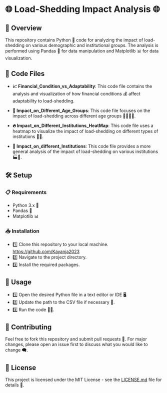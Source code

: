 # 🌐 Load-Shedding Impact Analysis 🌐

## 📌 Overview

This repository contains Python 🐍 code for analyzing the impact of load-shedding on various demographic and institutional groups. The analysis is performed using Pandas 🐼 for data manipulation and Matplotlib 📊 for data visualization.

## 📂 Code Files

- **📈 Financial_Condition_vs_Adaptability**: This code file contains the analysis and visualization of how financial conditions 💰 affect adaptability to load-shedding.
  
- **👥 Impact_on_Different_Age_Groups**: This code file focuses on the impact of load-shedding across different age groups 👶👦👨👴.
  
- **🔥 Impact_on_Different_Institutions_HeatMap**: This code file uses a heatmap to visualize the impact of load-shedding on different types of institutions 🏫🏥.
  
- **🏢 Impact_on_different_Institutions**: This code file provides a more general analysis of the impact of load-shedding on various institutions 🏭🏢.

## 🛠 Setup

### 📋 Requirements

- Python 3.x 🐍
- Pandas 🐼
- Matplotlib 📊

### 📥 Installation

- 1️⃣ Clone this repository to your local machine.
https://github.com/Kayanja2023
- 2️⃣ Navigate to the project directory.
- 3️⃣ Install the required packages.

## 🚀 Usage

- 1️⃣ Open the desired Python file in a text editor or IDE 🖥.
- 2️⃣ Update the path to the CSV file if necessary 📄.
- 3️⃣ Run the code 🏃‍♀️.

## 🤝 Contributing

Feel free to fork this repository and submit pull requests 👐. For major changes, please open an issue first to discuss what you would like to change 🗨.

## 📜 License

This project is licensed under the MIT License - see the [LICENSE.md](LICENSE.md) file for details 📝.

